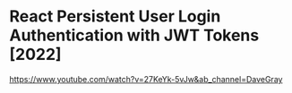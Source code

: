 # React Persistent User Login Authentication with JWT Tokens [2022]
https://www.youtube.com/watch?v=27KeYk-5vJw&ab_channel=DaveGray


